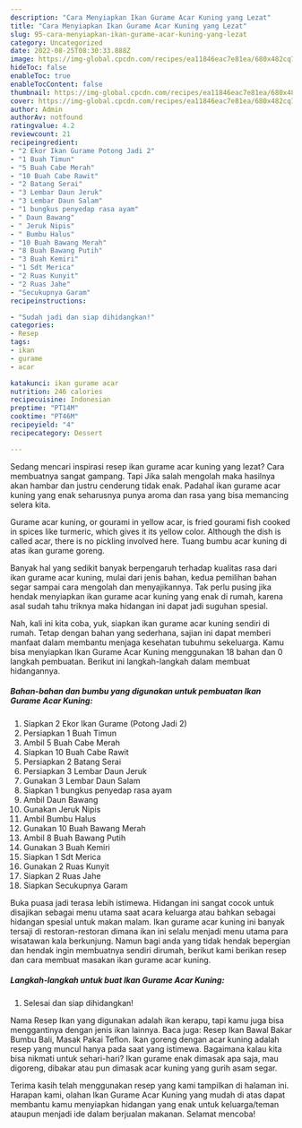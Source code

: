 ```yaml
---
description: "Cara Menyiapkan Ikan Gurame Acar Kuning yang Lezat"
title: "Cara Menyiapkan Ikan Gurame Acar Kuning yang Lezat"
slug: 95-cara-menyiapkan-ikan-gurame-acar-kuning-yang-lezat
category: Uncategorized
date: 2022-08-25T08:30:33.888Z
image: https://img-global.cpcdn.com/recipes/ea11846eac7e81ea/680x482cq70/ikan-gurame-acar-kuning-foto-resep-utama.jpg
hideToc: false
enableToc: true
enableTocContent: false
thumbnail: https://img-global.cpcdn.com/recipes/ea11846eac7e81ea/680x482cq70/ikan-gurame-acar-kuning-foto-resep-utama.jpg
cover: https://img-global.cpcdn.com/recipes/ea11846eac7e81ea/680x482cq70/ikan-gurame-acar-kuning-foto-resep-utama.jpg
author: Admin
authorAv: notfound
ratingvalue: 4.2
reviewcount: 21
recipeingredient:
- "2 Ekor Ikan Gurame Potong Jadi 2"
- "1 Buah Timun"
- "5 Buah Cabe Merah"
- "10 Buah Cabe Rawit"
- "2 Batang Serai"
- "3 Lembar Daun Jeruk"
- "3 Lembar Daun Salam"
- "1 bungkus penyedap rasa ayam"
- " Daun Bawang"
- " Jeruk Nipis"
- " Bumbu Halus"
- "10 Buah Bawang Merah"
- "8 Buah Bawang Putih"
- "3 Buah Kemiri"
- "1 Sdt Merica"
- "2 Ruas Kunyit"
- "2 Ruas Jahe"
- "Secukupnya Garam"
recipeinstructions:

- "Sudah jadi dan siap dihidangkan!"
categories:
- Resep
tags:
- ikan
- gurame
- acar

katakunci: ikan gurame acar 
nutrition: 246 calories
recipecuisine: Indonesian
preptime: "PT14M"
cooktime: "PT46M"
recipeyield: "4"
recipecategory: Dessert

---
```



Sedang mencari inspirasi resep ikan gurame acar kuning yang lezat? Cara membuatnya sangat gampang. Tapi Jika salah mengolah maka hasilnya akan hambar dan justru cenderung tidak enak. Padahal ikan gurame acar kuning yang enak seharusnya punya aroma dan rasa yang bisa memancing selera kita.


Gurame acar kuning, or gourami in yellow acar, is fried gourami fish cooked in spices like turmeric, which gives it its yellow color. Although the dish is called acar, there is no pickling involved here. Tuang bumbu acar kuning di atas ikan gurame goreng.

Banyak hal yang sedikit banyak berpengaruh terhadap kualitas rasa dari ikan gurame acar kuning, mulai dari jenis bahan, kedua pemilihan bahan segar sampai cara mengolah dan menyajikannya. Tak perlu pusing jika hendak menyiapkan ikan gurame acar kuning yang enak di rumah, karena asal sudah tahu triknya maka hidangan ini dapat jadi suguhan spesial.


Nah, kali ini kita coba, yuk, siapkan ikan gurame acar kuning sendiri di rumah. Tetap dengan bahan yang sederhana, sajian ini dapat memberi manfaat dalam membantu menjaga kesehatan tubuhmu sekeluarga. Kamu bisa menyiapkan Ikan Gurame Acar Kuning menggunakan 18 bahan dan 0 langkah pembuatan. Berikut ini langkah-langkah dalam membuat hidangannya.

<!--inarticleads1-->

##### Bahan-bahan dan bumbu yang digunakan untuk pembuatan Ikan Gurame Acar Kuning:

1. Siapkan 2 Ekor Ikan Gurame (Potong Jadi 2)
1. Persiapkan 1 Buah Timun
1. Ambil 5 Buah Cabe Merah
1. Siapkan 10 Buah Cabe Rawit
1. Persiapkan 2 Batang Serai
1. Persiapkan 3 Lembar Daun Jeruk
1. Gunakan 3 Lembar Daun Salam
1. Siapkan 1 bungkus penyedap rasa ayam
1. Ambil  Daun Bawang
1. Gunakan  Jeruk Nipis
1. Ambil  Bumbu Halus
1. Gunakan 10 Buah Bawang Merah
1. Ambil 8 Buah Bawang Putih
1. Gunakan 3 Buah Kemiri
1. Siapkan 1 Sdt Merica
1. Gunakan 2 Ruas Kunyit
1. Siapkan 2 Ruas Jahe
1. Siapkan Secukupnya Garam


Buka puasa jadi terasa lebih istimewa. Hidangan ini sangat cocok untuk disajikan sebagai menu utama saat acara keluarga atau bahkan sebagai hidangan spesial untuk makan malam. Ikan gurame acar kuning ini banyak tersaji di restoran-restoran dimana ikan ini selalu menjadi menu utama para wisatawan kala berkunjung. Namun bagi anda yang tidak hendak bepergian dan hendak ingin membuatnya sendiri dirumah, berikut kami berikan resep dan cara membuat masakan ikan gurame acar kuning. 

<!--inarticleads2-->

##### Langkah-langkah untuk buat Ikan Gurame Acar Kuning:


1. Selesai dan siap dihidangkan!

Nama Resep Ikan yang digunakan adalah ikan kerapu, tapi kamu juga bisa menggantinya dengan jenis ikan lainnya. Baca juga: Resep Ikan Bawal Bakar Bumbu Bali, Masak Pakai Teflon. Ikan goreng dengan acar kuning adalah resep yang muncul hanya pada saat yang istimewa. Bagaimana kalau kita bisa nikmati untuk sehari-hari? Ikan gurame enak dimasak apa saja, mau digoreng, dibakar atau pun dimasak acar kuning yang gurih asam segar. 

Terima kasih telah menggunakan resep yang kami tampilkan di halaman ini. Harapan kami, olahan Ikan Gurame Acar Kuning yang mudah di atas dapat membantu kamu menyiapkan hidangan yang enak untuk keluarga/teman ataupun menjadi ide dalam berjualan makanan. Selamat mencoba!
